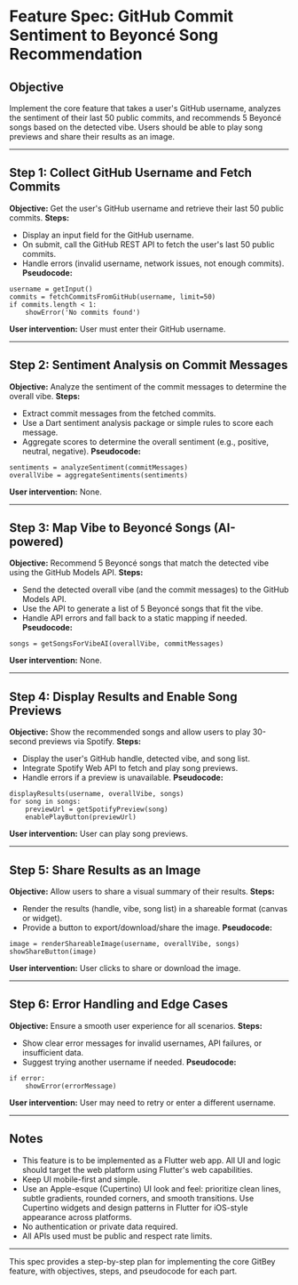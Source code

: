 # Feature Spec: GitHub Commit Sentiment to Beyoncé Song Recommendation

## Objective
Implement the core feature that takes a user's GitHub username, analyzes the sentiment of their last 50 public commits, and recommends 5 Beyoncé songs based on the detected vibe. Users should be able to play song previews and share their results as an image.

---

## Step 1: Collect GitHub Username and Fetch Commits
**Objective:** Get the user's GitHub username and retrieve their last 50 public commits.
**Steps:**
- Display an input field for the GitHub username.
- On submit, call the GitHub REST API to fetch the user's last 50 public commits.
- Handle errors (invalid username, network issues, not enough commits).
**Pseudocode:**
```
username = getInput()
commits = fetchCommitsFromGitHub(username, limit=50)
if commits.length < 1:
    showError('No commits found')
```
**User intervention:** User must enter their GitHub username.

---

## Step 2: Sentiment Analysis on Commit Messages
**Objective:** Analyze the sentiment of the commit messages to determine the overall vibe.
**Steps:**
- Extract commit messages from the fetched commits.
- Use a Dart sentiment analysis package or simple rules to score each message.
- Aggregate scores to determine the overall sentiment (e.g., positive, neutral, negative).
**Pseudocode:**
```
sentiments = analyzeSentiment(commitMessages)
overallVibe = aggregateSentiments(sentiments)
```
**User intervention:** None.

---

## Step 3: Map Vibe to Beyoncé Songs (AI-powered)
**Objective:** Recommend 5 Beyoncé songs that match the detected vibe using the GitHub Models API.
**Steps:**
- Send the detected overall vibe (and the commit messages) to the GitHub Models API.
- Use the API to generate a list of 5 Beyoncé songs that fit the vibe.
- Handle API errors and fall back to a static mapping if needed.
**Pseudocode:**
```
songs = getSongsForVibeAI(overallVibe, commitMessages)
```
**User intervention:** None.

---

## Step 4: Display Results and Enable Song Previews
**Objective:** Show the recommended songs and allow users to play 30-second previews via Spotify.
**Steps:**
- Display the user's GitHub handle, detected vibe, and song list.
- Integrate Spotify Web API to fetch and play song previews.
- Handle errors if a preview is unavailable.
**Pseudocode:**
```
displayResults(username, overallVibe, songs)
for song in songs:
    previewUrl = getSpotifyPreview(song)
    enablePlayButton(previewUrl)
```
**User intervention:** User can play song previews.

---

## Step 5: Share Results as an Image
**Objective:** Allow users to share a visual summary of their results.
**Steps:**
- Render the results (handle, vibe, song list) in a shareable format (canvas or widget).
- Provide a button to export/download/share the image.
**Pseudocode:**
```
image = renderShareableImage(username, overallVibe, songs)
showShareButton(image)
```
**User intervention:** User clicks to share or download the image.

---

## Step 6: Error Handling and Edge Cases
**Objective:** Ensure a smooth user experience for all scenarios.
**Steps:**
- Show clear error messages for invalid usernames, API failures, or insufficient data.
- Suggest trying another username if needed.
**Pseudocode:**
```
if error:
    showError(errorMessage)
```
**User intervention:** User may need to retry or enter a different username.

---

## Notes
- This feature is to be implemented as a Flutter web app. All UI and logic should target the web platform using Flutter's web capabilities.
- Keep UI mobile-first and simple.
- Use an Apple-esque (Cupertino) UI look and feel: prioritize clean lines, subtle gradients, rounded corners, and smooth transitions. Use Cupertino widgets and design patterns in Flutter for iOS-style appearance across platforms.
- No authentication or private data required.
- All APIs used must be public and respect rate limits.

---

This spec provides a step-by-step plan for implementing the core GitBey feature, with objectives, steps, and pseudocode for each part.
